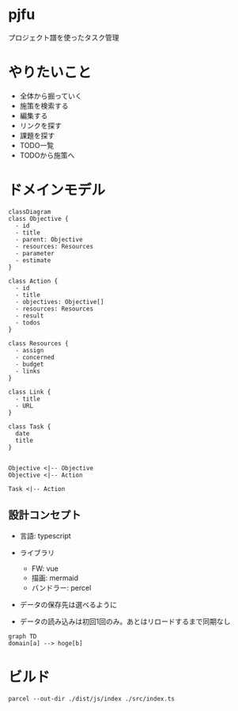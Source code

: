 # pjfu
プロジェクト譜を使ったタスク管理

# やりたいこと
- 全体から掘っていく
- 施策を検索する
- 編集する
- リンクを探す
- 課題を探す
- TODO一覧
- TODOから施策へ

# ドメインモデル
```mermaid
classDiagram
class Objective {
  - id
  - title
  - parent: Objective
  - resources: Resources
  - parameter
  - estimate
}

class Action {
  - id
  - title
  - objectives: Objective[]
  - resources: Resources
  - result 
  - todos
}

class Resources {
  - assign
  - concerned
  - budget
  - links
}

class Link {
  - title
  - URL
}

class Task {
  date
  title
}


Objective <|-- Objective
Objective <|-- Action

Task <|-- Action
```

## 設計コンセプト
- 言語: typescript
- ライブラリ
  - FW: vue
  - 描画: mermaid
  - バンドラー: percel

- データの保存先は選べるように
- データの読み込みは初回1回のみ。あとはリロードするまで同期なし

```mermaid
graph TD
domain[a] --> hoge[b]
```


# ビルド
```
parcel --out-dir ./dist/js/index ./src/index.ts
```
